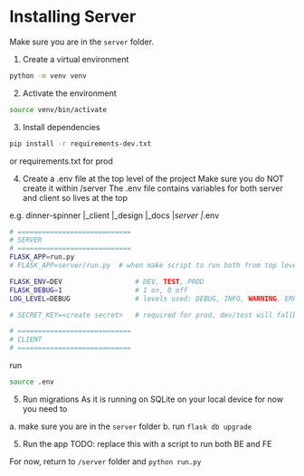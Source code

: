 # Installing Server

Make sure you are in the `server` folder.

1. Create a virtual environment

```bash
python -m venv venv
```

2. Activate the environment

```bash
source venv/bin/activate
```

3. Install dependencies

```bash
pip install -r requirements-dev.txt
```

or requirements.txt for prod

4. Create a .env file at the top level of the project
Make sure you do NOT create it within /server
The .env file contains variables for both server and client so lives at the top

e.g.
dinner-spinner
|_client
|_design
|_docs
|_server
|_.env

```bash
# ============================
# SERVER
# ============================
FLASK_APP=run.py
# FLASK_APP=server/run.py  # when make script to run both from top level it needs to be this

FLASK_ENV=DEV                  # DEV, TEST, PROD
FLASK_DEBUG=1                  # 1 on, 0 off
LOG_LEVEL=DEBUG                # levels used: DEBUG, INFO, WARNING, ERROR, CRITICAL

# SECRET_KEY=<create secret>   # required for prod, dev/test will fallback to a random hex string if this does not exist

# ============================
# CLIENT
# ============================
```

run 
```bash
source .env
```

5. Run migrations
As it is running on SQLite on your local device for now you need to 

a. make sure you are in the `server` folder
b. run `flask db upgrade`


5. Run the app
TODO: replace this with a script to run both BE and FE

For now, return to `/server` folder and `python run.py`
